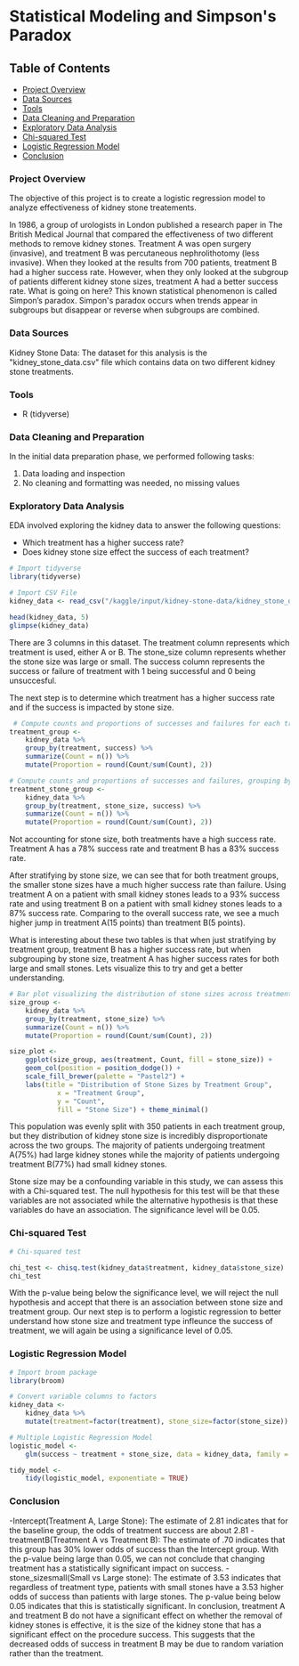 # Statistical Modeling and Simpson's Paradox

## Table of Contents
- [Project Overview](#project-overview)
- [Data Sources](#data-sources)
- [Tools](#tools)
- [Data Cleaning and Preparation](#data-cleaning-and-preparation)
- [Exploratory Data Analysis](#exploratory-data-analysis)
- [Chi-squared Test](#chi-squared-test)
- [Logistic Regression Model](#logistic-regression-model)
- [Conclusion](#conclusion)



### Project Overview

The objective of this project is to create a logistic regression model to analyze effectiveness of kidney stone treatements. 

In 1986, a group of urologists in London published a research paper in The British Medical Journal that compared the effectiveness of two different methods to remove kidney stones. Treatment A was open surgery (invasive), and treatment B was percutaneous nephrolithotomy (less invasive). When they looked at the results from 700 patients, treatment B had a higher success rate. However, when they only looked at the subgroup of patients different kidney stone sizes, treatment A had a better success rate. What is going on here? This known statistical phenomenon is called Simpon’s paradox. Simpon's paradox occurs when trends appear in subgroups but disappear or reverse when subgroups are combined.

### Data Sources
Kidney Stone Data: The dataset for this analysis is the "kidney_stone_data.csv" file which contains data on two different kidney stone treatments. 

### Tools
- R (tidyverse)

###  Data Cleaning and Preparation
In the initial data preparation phase, we performed following tasks:
1. Data loading and inspection
2. No cleaning and formatting was needed, no missing values

### Exploratory Data Analysis
EDA involved exploring the kidney data to answer the following questions:
- Which treatment has a higher success rate?
- Does kidney stone size effect the success of each treatment?

```R
# Import tidyverse
library(tidyverse)

# Import CSV File
kidney_data <- read_csv("/kaggle/input/kidney-stone-data/kidney_stone_data.csv")

head(kidney_data, 5)
glimpse(kidney_data)
```
There are 3 columns in this dataset. The treatment column represents which treatment is used, either A or B. The stone_size column represents whether the stone size was large or small. The success column represents the success or failure of treatment with 1 being successful and 0 being unsuccesful.

The next step is to determine which treatment has a higher success rate and if the success is impacted by stone size.
```R
 # Compute counts and proportions of successes and failures for each treatment group
treatment_group <-
    kidney_data %>%
    group_by(treatment, success) %>%
    summarize(Count = n()) %>%
    mutate(Proportion = round(Count/sum(Count), 2))

# Compute counts and proportions of successes and failures, grouping by treatment and stone size
treatment_stone_group <-
    kidney_data %>%
    group_by(treatment, stone_size, success) %>%
    summarize(Count = n()) %>%
    mutate(Proportion = round(Count/sum(Count), 2))
```
Not accounting for stone size, both treatments have a high success rate. Treatment A has a 78% success rate and treatment B has a 83% success rate. 

After stratifying by stone size, we can see that for both treatment groups, the smaller stone sizes have a much higher success rate than failure. Using treatment A on a patient with small kidney stones leads to a 93% success rate and using treatment B on a patient with small kidney stones leads to a 87% success rate. Comparing to the overall success rate, we see a much higher jump in treatment A(15 points) than treatment B(5 points).

What is interesting about these two tables is that when just stratifying by treatment group, treatment B has a higher success rate, but when subgrouping by stone size, treatment A has higher success rates for both large and small stones. Lets visualize this to try and get a better understanding.

```R
# Bar plot visualizing the distribution of stone sizes across treatment groups
size_group <- 
    kidney_data %>%
    group_by(treatment, stone_size) %>%
    summarize(Count = n()) %>%
    mutate(Proportion = round(Count/sum(Count), 2))

size_plot <-
    ggplot(size_group, aes(treatment, Count, fill = stone_size)) +
    geom_col(position = position_dodge()) +
    scale_fill_brewer(palette = "Pastel2") +
    labs(title = "Distribution of Stone Sizes by Treatment Group",
            x = "Treatment Group",
            y = "Count", 
            fill = "Stone Size") + theme_minimal()
```
This population was evenly split with 350 patients in each treatment group, but they distribution of kidney stone size is incredibly disproportionate across the two groups. The majority of patients undergoing treatment A(75%) had large kidney stones while the majority of patients undergoing treatment B(77%) had small kidney stones.

Stone size may be a confounding variable in this study, we can assess this with a Chi-squared test. The null hypothesis for this test will be that these variables are not associated while the alternative hypothesis is that these variables do have an association. The significance level will be 0.05.

### Chi-squared Test
```R
# Chi-squared test

chi_test <- chisq.test(kidney_data$treatment, kidney_data$stone_size)
chi_test
```
With the p-value being below the significance level, we will reject the null hypothesis and accept that there is an association between stone size and treatment group. Our next step is to perform a logistic regression to better understand how stone size and treatment type infleunce the success of treatment, we will again be using a significance level of 0.05.

### Logistic Regression Model
```R
# Import broom package 
library(broom)

# Convert variable columns to factors
kidney_data <-
    kidney_data %>%
    mutate(treatment=factor(treatment), stone_size=factor(stone_size))

# Multiple Logistic Regression Model
logistic_model <- 
    glm(success ~ treatment + stone_size, data = kidney_data, family = binomial(link = "logit"))

tidy_model <-
    tidy(logistic_model, exponentiate = TRUE)
```
### Conclusion
-Intercept(Treatment A, Large Stone): The estimate of 2.81 indicates that for the baseline group, the odds of treatment success are about 2.81
-treatmentB(Treatment A vs Treatment B): The estimate of .70 indicates that this group has 30% lower odds of success than the Intercept group. With the p-value being large than 0.05, we can not conclude that changing treatment has a statistically significant impact on success.
-stone_sizesmall(Small vs Large stone): The estimate of 3.53 indicates that regardless of treatment type, patients with small stones have a 3.53 higher odds of success than patients with large stones. The p-value being below 0.05 indicates that this is statistically significant.
In conclusion, treatment A and treatment B do not have a significant effect on whether the removal of kidney stones is effective, it is the size of the kidney stone that has a significant effect on the procedure success. This suggests that the decreased odds of success in treatment B may be due to random variation rather than the treatment.
